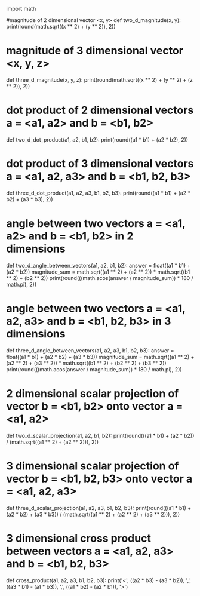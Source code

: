 import math

#magnitude of 2 dimensional vector <x, y>
def two_d_magnitude(x, y):
    print(round(math.sqrt((x ** 2) + (y ** 2)), 2))

# magnitude of 3 dimensional vector <x, y, z>
def three_d_magnitude(x, y, z):
    print(round(math.sqrt((x ** 2) + (y ** 2) + (z ** 2)), 2))

# dot product of 2 dimensional vectors a = <a1, a2> and b = <b1, b2>
def two_d_dot_product(a1, a2, b1, b2):
    print(round((a1 * b1) + (a2 * b2), 2))

# dot product of 3 dimensional vectors a = <a1, a2, a3> and b = <b1, b2, b3>
def three_d_dot_product(a1, a2, a3, b1, b2, b3):
    print(round((a1 * b1) + (a2 * b2) + (a3 * b3), 2))

# angle between two vectors a = <a1, a2> and b = <b1, b2> in 2 dimensions
def two_d_angle_between_vectors(a1, a2, b1, b2):
    answer = float((a1 * b1) + (a2 * b2))
    magnitude_sum = math.sqrt((a1 ** 2) + (a2 ** 2)) * math.sqrt((b1 ** 2) + (b2 ** 2))
    print(round(((math.acos(answer / magnitude_sum)) * 180 / math.pi), 2))

# angle between two vectors a = <a1, a2, a3> and b = <b1, b2, b3> in 3 dimensions
def three_d_angle_between_vectors(a1, a2, a3, b1, b2, b3):
    answer = float((a1 * b1) + (a2 * b2) + (a3 * b3))
    magnitude_sum = math.sqrt((a1 ** 2) + (a2 ** 2) + (a3 ** 2)) * math.sqrt((b1 ** 2) + (b2 ** 2) + (b3 ** 2))
    print(round(((math.acos(answer / magnitude_sum)) * 180 / math.pi), 2))

# 2 dimensional scalar projection of vector b = <b1, b2> onto vector a = <a1, a2>
def two_d_scalar_projection(a1, a2, b1, b2):
    print(round(((a1 * b1) + (a2 * b2)) / (math.sqrt((a1 ** 2) + (a2 ** 2))), 2))

# 3 dimensional scalar projection of vector b = <b1, b2, b3> onto vector a = <a1, a2, a3>
def three_d_scalar_projection(a1, a2, a3, b1, b2, b3):
    print(round(((a1 * b1) + (a2 * b2) + (a3 * b3)) / (math.sqrt((a1 ** 2) + (a2 ** 2) + (a3 ** 2))), 2))

# 3 dimensional cross product between vectors a = <a1, a2, a3> and b = <b1, b2, b3>
def cross_product(a1, a2, a3, b1, b2, b3):
    print('<', ((a2 * b3) - (a3 * b2)), ',',  ((a3 * b1) - (a1 * b3)), ',', ((a1 * b2) - (a2 * b1)), '>')
